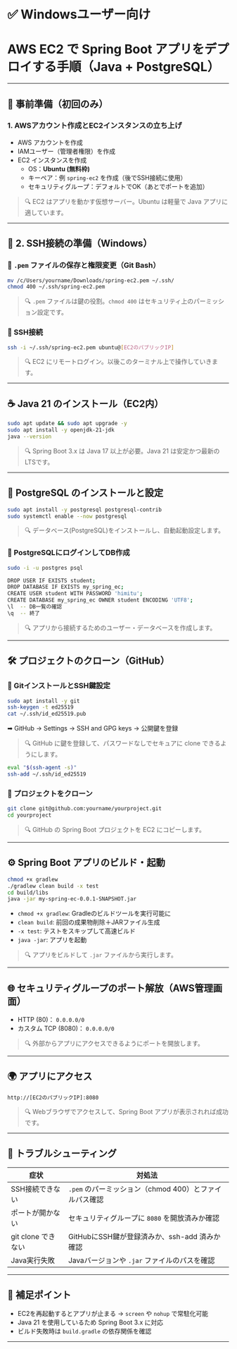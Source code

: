 # ✅ Windowsユーザー向け  
# AWS EC2 で Spring Boot アプリをデプロイする手順（Java + PostgreSQL）

---

## 🔰 事前準備（初回のみ）

### 1. AWSアカウント作成とEC2インスタンスの立ち上げ

- AWS アカウントを作成  
- IAMユーザー（管理者権限）を作成  
- EC2 インスタンスを作成  
  - OS：**Ubuntu (無料枠)**  
  - キーペア：例 `spring-ec2` を作成（後でSSH接続に使用）  
  - セキュリティグループ：デフォルトでOK（あとでポートを追加）

> 🔍 EC2 はアプリを動かす仮想サーバー。Ubuntu は軽量で Java アプリに適しています。

---

## 🔐 2. SSH接続の準備（Windows）

### 🔸 `.pem` ファイルの保存と権限変更（Git Bash）

```bash
mv /c/Users/yourname/Downloads/spring-ec2.pem ~/.ssh/
chmod 400 ~/.ssh/spring-ec2.pem
```

> 🔍 `.pem` ファイルは鍵の役割。`chmod 400` はセキュリティ上のパーミッション設定です。

### 🔸 SSH接続

```bash
ssh -i ~/.ssh/spring-ec2.pem ubuntu@[EC2のパブリックIP]
```

> 🔍 EC2 にリモートログイン。以後このターミナル上で操作していきます。

---

## ☕ Java 21 のインストール（EC2内）

```bash
sudo apt update && sudo apt upgrade -y
sudo apt install -y openjdk-21-jdk
java --version
```

> 🔍 Spring Boot 3.x は Java 17 以上が必要。Java 21 は安定かつ最新のLTSです。

---

## 🐘 PostgreSQL のインストールと設定

```bash
sudo apt install -y postgresql postgresql-contrib
sudo systemctl enable --now postgresql
```

> 🔍 データベース(PostgreSQL)をインストールし、自動起動設定します。

### 🔸 PostgreSQLにログインしてDB作成

```bash
sudo -i -u postgres psql

DROP USER IF EXISTS student;
DROP DATABASE IF EXISTS my_spring_ec;
CREATE USER student WITH PASSWORD 'himitu';
CREATE DATABASE my_spring_ec OWNER student ENCODING 'UTF8';
\l  -- DB一覧の確認
\q  -- 終了
```

> 🔍 アプリから接続するためのユーザー・データベースを作成します。

---

## 🛠 プロジェクトのクローン（GitHub）

### 🔸 GitインストールとSSH鍵設定

```bash
sudo apt install -y git
ssh-keygen -t ed25519
cat ~/.ssh/id_ed25519.pub
```

➡ GitHub → Settings → SSH and GPG keys → 公開鍵を登録

> 🔍 GitHub に鍵を登録して、パスワードなしでセキュアに clone できるようにします。

```bash
eval "$(ssh-agent -s)"
ssh-add ~/.ssh/id_ed25519
```

### 🔸 プロジェクトをクローン

```bash
git clone git@github.com:yourname/yourproject.git
cd yourproject
```

> 🔍 GitHub の Spring Boot プロジェクトを EC2 にコピーします。

---

## ⚙️ Spring Boot アプリのビルド・起動

```bash
chmod +x gradlew
./gradlew clean build -x test
cd build/libs
java -jar my-spring-ec-0.0.1-SNAPSHOT.jar
```

- `chmod +x gradlew`: Gradleのビルドツールを実行可能に  
- `clean build`: 前回の成果物削除＋JARファイル生成  
- `-x test`: テストをスキップして高速ビルド  
- `java -jar`: アプリを起動

> 🔍 アプリをビルドして `.jar` ファイルから実行します。

---

## 🌐 セキュリティグループのポート解放（AWS管理画面）

- HTTP (80)： `0.0.0.0/0`
- カスタム TCP (8080)： `0.0.0.0/0`

> 🔍 外部からアプリにアクセスできるようにポートを開放します。

---

## 🌍 アプリにアクセス

```
http://[EC2のパブリックIP]:8080
```

> 🔍 Webブラウザでアクセスして、Spring Boot アプリが表示されれば成功です。

---

## 🔧 トラブルシューティング

| 症状                     | 対処法                                                   |
|--------------------------|------------------------------------------------------------|
| SSH接続できない          | `.pem` のパーミッション（chmod 400）とファイルパス確認     |
| ポートが開かない         | セキュリティグループに `8080` を開放済みか確認              |
| git clone できない       | GitHubにSSH鍵が登録済みか、ssh-add 済みか確認               |
| Java実行失敗             | Javaバージョンや `.jar` ファイルのパスを確認                |

---

## 📌 補足ポイント

- EC2を再起動するとアプリが止まる → `screen` や `nohup` で常駐化可能
- Java 21 を使用しているため Spring Boot 3.x に対応
- ビルド失敗時は `build.gradle` の依存関係を確認

---

